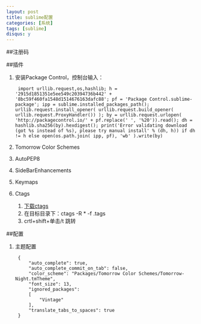 ```yaml
---
layout: post
title: sublime配置 
categories: [系统]
tags: [sublime]
disqus: y
---
```


##注册码

##插件
1. 安装Package Control，控制台输入：
    
        import urllib.request,os,hashlib; h = '2915d1851351e5ee549c20394736b442' + '8bc59f460fa1548d1514676163dafc88'; pf = 'Package Control.sublime-package'; ipp = sublime.installed_packages_path(); urllib.request.install_opener( urllib.request.build_opener( urllib.request.ProxyHandler()) ); by = urllib.request.urlopen( 'http://packagecontrol.io/' + pf.replace(' ', '%20')).read(); dh = hashlib.sha256(by).hexdigest(); print('Error validating download (got %s instead of %s), please try manual install' % (dh, h)) if dh != h else open(os.path.join( ipp, pf), 'wb' ).write(by)

2. Tomorrow Color Schemes
3. AutoPEP8
4. SideBarEnhancements
5. Keymaps
6. Ctags
    1. [下载ctags](http://ctags.sourceforge.net/)
    2. 在目标目录下：ctags -R * -f .tags
    3. crtl+shift+单击/t 跳转

##配置
1. 主题配置
    
        {
            "auto_complete": true,
            "auto_complete_commit_on_tab": false,
            "color_scheme": "Packages/Tomorrow Color Schemes/Tomorrow-Night.tmTheme",
            "font_size": 13,
            "ignored_packages":
            [
                "Vintage"
            ],
            "translate_tabs_to_spaces": true
        }

